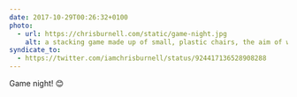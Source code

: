 ```yaml
---
date: 2017-10-29T00:26:32+0100
photo:
  - url: https://chrisburnell.com/static/game-night.jpg
    alt: a stacking game made up of small, plastic chairs, the aim of which is to stack chairs until the tower collapses
syndicate_to:
  - https://twitter.com/iamchrisburnell/status/924417136528908288
---
```


Game night! 😊
